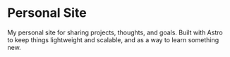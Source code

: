 # Personal Site

My personal site for sharing projects, thoughts, and goals. Built with Astro to keep things lightweight and scalable, and as a way to learn something new.
